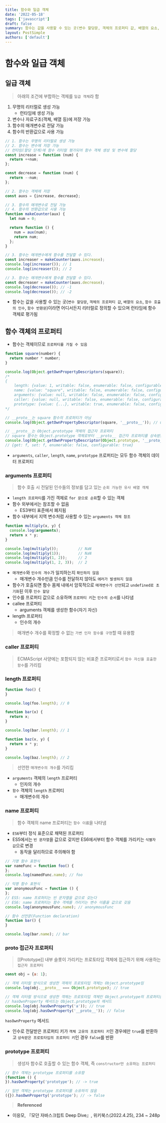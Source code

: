 ```yaml
---
title: 함수와 일급 객체
date: '2022-05-18'
tags: ['javascript']
draft: false
summary: 함수는 값을 사용할 수 있는 곳(변수 할당문, 객체의 프로퍼티 값, 배열의 요소, 함수 호출의 인수, 함수 반환문)이라면 어디서든지 리터럴로 정의할 수 있으며 런타임에 함수 객체로 평가됨
layout: PostSimple
authors: ['default']
---
```


# 함수와 일급 객체

## 일급 객체

> 아래의 조건에 부합하는 객체를 `일급 객체`라 함

1. 무명의 리터럴로 생성 가능
   - 런타임에 생성 가능
2. 변수나 자료구조(객체, 배열 등)에 저장 가능
3. 함수의 매개변수로 전달 가능
4. 함수의 반환값으로 사용 가능

```javascript
// 1. 함수는 무명의 리터럴로 생성 가능
// 2. 함수는 변수에 저장 가능
// 런타임(할당 단계)에 함수 리터럴 평가되어 함수 객체 생성 및 변수에 할당
const increase = function (num) {
  return ++num;
};

const decrease = function (num) {
  return --num;
};

// 2. 함수는 객체에 저장
const auxs = {increase, decrease};

// 3. 함수의 매개변수로 전달 가능
// 4. 함수의 반환값으로 사용 가능
function makeCounter(aux) {
  let num = 0;

  return function () {
    num = aux(num);
    return num;
  };
}

// 3. 함수는 매개변수에게 함수를 전달할 수 있다.
const increaser = makeCounter(auxs.increase);
console.log(increaser()); // 1
console.log(increaser()); // 2

// 3. 함수는 매개변수에게 함수를 전달할 수 있다.
const decreaser = makeCounter(auxs.decrease);
console.log(decrease()); // -1
console.log(decrease()); // -2
```

- 함수는 값을 사용할 수 있는 곳(`변수 할당문`, `객체의 프로퍼티 값`, `배열의 요소`, `함수 호출의 인수`, `함수 반환문`)이라면 어디서든지 리터럴로 정의할 수 있으며 런타임에 함수 객체로 평가됨

## 함수 객체의 프로퍼티

- 함수는 객체이므로 `프로퍼티를 가질 수 있음`

```javascript
function square(number) {
  return number * number;
}

console.log(Object.getOwnPropertyDescriptors(square));
/*
{
	length: {value: 1, writable: false, enumerable: false, configurable: true},
	name: {value: "square", writable: false, enumerable: false, configurable: true},
	arguments: {value: null, writable: false, enumerable: false, configurable: false},
	caller: {value: null, writable: false, enumerable: false, configurable: false},
	prototype: {value: {...}, writable: true, enumerable: false, configurable: false},
*/

// __proto__는 square 함수의 프로퍼티가 아님
console.log(Object.getOwnPropertyDescriptor(square, '__proto__')); // undefined

// __proto__는 Object.prototype 객체의 접근자 프로퍼티
// square 함수는 Object.prototype 객체로부터 __proto__ 접근자 프로퍼티를 상속받음
console.log(Object.getOwnPropertyDescriptor(Object.prototype, '__proto__'));
// {get: f, set: f, enumerable: false, configurable: true}
```

- `arguments`, `caller`, `length`, `name`, `prototype` 프로퍼티는 모두 함수 객체의 데이터 프로퍼티

### arguments 프로퍼티

> 함수 호출 시 전달된 인수들의 정보를 담고 있는 `순회 가능한 유사 배열 객체`


- `length 프로퍼티`를 가진 객체로 `for 문으로 순회`할 수 있는 객체
- 함수 외부에서는 참조할 수 없음
  - ES3부터 표준에서 폐지됨
- 함수 내부에서 지역 변수처럼 사용할 수 있는 `arguments 객체 참조`

```javascript
function multiply(x, y) {
  console.log(arguments);
  return x * y;
}

console.log(multiply());         // NaN
console.log(multiply(1));        // NaN
console.log(multiply(1, 2));     // 2
console.log(multiply(1, 2, 3));  // 2
```

- `매개변수`와 `인수의 개수`가 일치하는지 `확인하지 않음`
  - 매개변수 개수만큼 인수를 전달하지 않아도 `에러가 발생하지 않음`
- 함수가 호출되면 함수 몸체 내에서 암묵적으로 `매개변수가 선언`되고 `undefined로 초기화`된 이후 `인수 할당`
- 인수를 프로퍼티 값으로 소유하며 `프로퍼티 키`는 `인수의 순서`를 나타냄
- callee 프로퍼티
  - arguments 객체를 생성한 함수(자기 자신)
- length 프로퍼티
  - 인수의 개수

> 매개변수 개수를 확정할 수 없는 `가변 인자 함수를 구현`할 때 유용함

### caller 프로퍼티

> ECMAScript 사양에는 포함되지 않는 비표준 프로퍼티로서 `함수 자신을 호출한 함수`를 가리킴

### length 프로퍼티

```javascript
function foo() {
}

console.log(foo.length); // 0

function bar(x) {
  return x;
}

console.log(bar.length); // 1

function baz(x, y) {
  return x * y;
}

console.log(baz.length); // 2
```

> 선언한 `매개변수의 개수`를 가리킴

- `arguments` 객체의 `length` 프로퍼티
  - 인자의 개수
- `함수` 객체의 `length` 프로퍼티
  - 매개변수의 개수

### name 프로퍼티

> 함수 객체의 name 프로퍼티는 `함수 이름`을 나타냄

- `ES6`부터 정식 표준으로 채택된 프로퍼티
- ES5에서는 `빈 문자열`을 값으로 갖지만 ES6에서부터 함수 객체를 가리키는 `식별자 값`으로 변경
  - 동작을 달리하므로 주의해야 함

```javascript
// 기명 함수 표현식
var nameFunc = function foo() {
};
console.log(namedFunc.name); // foo

// 익명 함수 표현식
var anonymousFunc = function () {
};
// ES5: name 프로퍼티는 빈 문자열을 값으로 갖는다
// ES6: name 프로퍼티는 함수 객체를 가리키는 변수 이름을 값으로 갖음
console.log(anonymousFunc.name); // anonymousFunc

// 함수 선언문(Function declaration)
function bar() {
}

console.log(bar.name); // bar
```

### __proto__ 접근자 프로퍼티

> [[Prototype]] 내부 슬롯이 가리키는 프로토타입 객체에 접근하기 위해 사용하는 `접근자 프로퍼티`

```javascript
const obj = {a: 1};

// 객체 리터럴 방식으로 생성한 객체의 프로토타입 객체는 Object.prototype임
console.log(obj.__proto__ === Object.prototype); // true

// 객체 리터럴 방식으로 생성한 객체는 프로토타입 객체인 Object.prototype의 프로퍼티를 상속받음
// hasOwnProperty 메서드는 Object.prototype의 메서드
console.log(obj.hasOwnProperty('a')); // true
console.log(obj.hasOwnProperty('__proto__')); // false
```

`hasOwnProperty` 메서드

- 인수로 전달받은 프로퍼티 키가 `객체 고유의 프로퍼티 키`인 경우에만 `true`를 반환하고 `상속받은 프로토타입의 프로퍼티 키`인 경우 `false`를 반환

### prototype 프로퍼티

> 생성자 함수로 호출할 수 있는 함수 객체, 즉 `constructor만 소유하는 프로퍼티`

```javascript
// 함수 객체는 prototype 프로퍼티를 소유함
(function () {
}).hasOwnProperty('prototype'); // -> true

// 일반 객체는 prototype 프로퍼티를 소유하지 않음
({}).hasOwnProperty('prototype'); // -> false
```

> **Referenced**

- 이응모, 『모던 자바스크립트 Deep Dive』, 위키북스(2022.4.25), 234 ~ 248p
